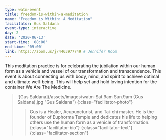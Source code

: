 ```yaml
---
type: watm-event
title: freedom-is-within-a-meditation
name: "Freedom is Within: A Meditation"
facilitator: Gus Saldana
event-type: interactive
day: 2
date: '2020-06-13'
start-time: '08:00'
end-time: '09:00'
link: https://zoom.us/j/4463977749 # Jennifer Room
---
```


This meditation practice is for celebrating the jubilation within our human form as a vehicle and vessel of our transformation and transcendence. This event is about connecting us with body, mind, and spirit to achieve optimal and ultimate well-being. This will help set and hold loving intention for the container We Are The Medicine.

> ![Gus Saldana](/assets/images/watm-Sat.9am Sun.9am (Gus Saldana).jpg "Gus Saldana")
> {:class="facilitator-photo"}
>
> > Gus is a Healer, Acupuncturist, and Tai-chi master. He is the founder of Euphorma Temple and dedicates his life to helping others use the human form as a vehicle of transformation.
> > {:class="facilitator-bio"}
> {:class="facilitator-text"}
{:class="facilitator-section"}
